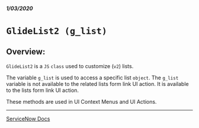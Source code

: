 ##### 1/03/2020
# `GlideList2 (g_list)`
## Overview: 
`GlideList2` is a `JS` `class` used to customize (`v2`) lists.

The variable `g_list` is used to access a specific list `object`.  The `g_list` variable is not available to the related lists form link UI action.  It is available to the lists form link UI action.

These methods are used in UI Context Menus and UI Actions.

---

[ServiceNow Docs](https://developer.servicenow.com/app.do#!/api_doc?v=newyork&id=c_GlideList2API)
